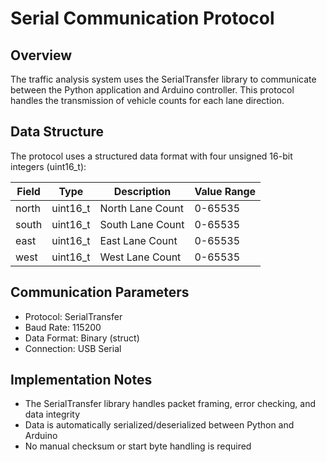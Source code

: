 # Serial Communication Protocol

## Overview
The traffic analysis system uses the SerialTransfer library to communicate between the Python application and Arduino controller. This protocol handles the transmission of vehicle counts for each lane direction.

## Data Structure

The protocol uses a structured data format with four unsigned 16-bit integers (uint16_t):

| Field | Type     | Description         | Value Range |
|-------|----------|-------------------|-------------|
| north | uint16_t | North Lane Count   | 0-65535     |
| south | uint16_t | South Lane Count   | 0-65535     |
| east  | uint16_t | East Lane Count    | 0-65535     |
| west  | uint16_t | West Lane Count    | 0-65535     |

## Communication Parameters

- Protocol: SerialTransfer
- Baud Rate: 115200
- Data Format: Binary (struct)
- Connection: USB Serial

## Implementation Notes

- The SerialTransfer library handles packet framing, error checking, and data integrity
- Data is automatically serialized/deserialized between Python and Arduino
- No manual checksum or start byte handling is required